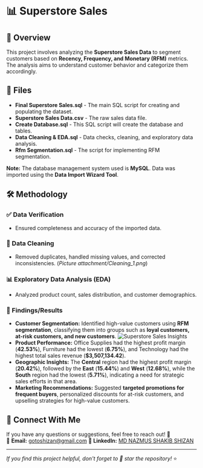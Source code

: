 # 📊 Superstore Sales

## 📌 Overview
This project involves analyzing the **Superstore Sales Data** to segment customers based on **Recency, Frequency, and Monetary (RFM)** metrics. The analysis aims to understand customer behavior and categorize them accordingly.

## 📂 Files
- **Final Superstore Sales.sql** - The main SQL script for creating and populating the dataset.
- **Superstore Sales Data.csv** - The raw sales data file.
- **Create Database.sql** - This SQL script will create the database and tables.
- **Data Cleaning & EDA.sql** - Data checks, cleaning, and exploratory data analysis.
- **Rfm Segmentation.sql** - The script for implementing RFM segmentation.

**Note:** The database management system used is **MySQL**. Data was imported using the **Data Import Wizard Tool**.

## 🛠 Methodology
### ✅ Data Verification
- Ensured completeness and accuracy of the imported data.

### 🧹 Data Cleaning
- Removed duplicates, handled missing values, and corrected inconsistencies.
  (_Picture attachment/Cleaning_1.png_)

### 📊 Exploratory Data Analysis (EDA)
- Analyzed product count, sales distribution, and customer demographics.

### 🎯 Findings/Results
- **Customer Segmentation:** Identified high-value customers using **RFM segmentation**, classifying them into groups such as **loyal customers, at-risk customers, and new customers**.
  ![Superstore Sales Insights](rfm3.png)
- **Product Performance:** Office Supplies had the highest profit margin (**42.53%**), Furniture had the lowest (**6.75%**), and Technology had the highest total sales revenue (**$3,507,134.42**).
- **Geographic Insights:** The **Central** region had the highest profit margin (**20.42%**), followed by the **East** (**15.44%**) and **West** (**12.68%**), while the **South** region had the lowest (**5.71%**), indicating a need for strategic sales efforts in that area.
- **Marketing Recommendations:** Suggested **targeted promotions for frequent buyers**, personalized discounts for at-risk customers, and upselling strategies for high-value customers.

## 🔗 Connect With Me
If you have any questions or suggestions, feel free to reach out! 🚀  
📧 **Email:** gotoshizan@gmail.com
🔗 **LinkedIn:** [MD NAZMUS SHAKIB SHIZAN](https://www.linkedin.com/in/md-nazmus-shakib-shizan/)  

---
_If you find this project helpful, don't forget to 🌟 star the repository!_ ⭐
